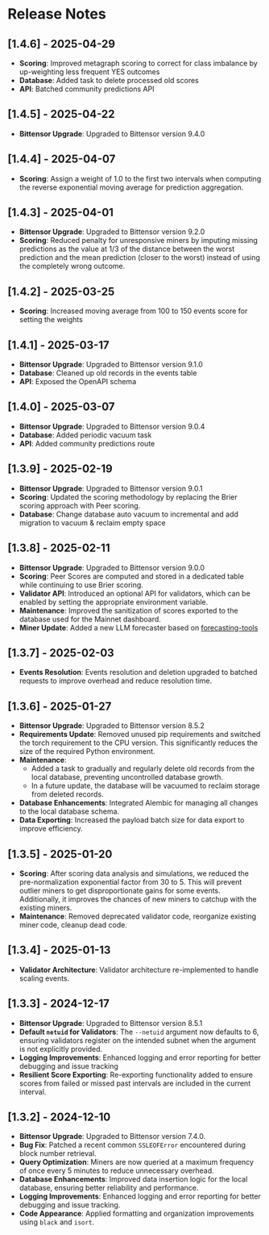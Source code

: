 # Release Notes

## [1.4.6] - 2025-04-29
- **Scoring**: Improved metagraph scoring to correct for class imbalance by up-weighting less frequent YES outcomes
- **Database**: Added task to delete processed old scores
- **API**: Batched community predictions API

## [1.4.5] - 2025-04-22
- **Bittensor Upgrade**: Upgraded to Bittensor version 9.4.0

## [1.4.4] - 2025-04-07
- **Scoring**: Assign a weight of 1.0 to the first two intervals when computing the reverse exponential moving average for prediction aggregation.

## [1.4.3] - 2025-04-01
- **Bittensor Upgrade**: Upgraded to Bittensor version 9.2.0
- **Scoring**: Reduced penalty for unresponsive miners by imputing missing predictions as the value at 1/3 of the distance between the worst prediction and the mean prediction (closer to the worst) instead of using the completely wrong outcome.

## [1.4.2] - 2025-03-25
- **Scoring**: Increased moving average from 100 to 150 events score for setting the weights

## [1.4.1] - 2025-03-17
- **Bittensor Upgrade**: Upgraded to Bittensor version 9.1.0
- **Database**: Cleaned up old records in the events table
- **API**: Exposed the OpenAPI schema

## [1.4.0] - 2025-03-07
- **Bittensor Upgrade**: Upgraded to Bittensor version 9.0.4
- **Database**: Added periodic vacuum task
- **API**: Added community predictions route

## [1.3.9] - 2025-02-19
- **Bittensor Upgrade**: Upgraded to Bittensor version 9.0.1
- **Scoring**: Updated the scoring methodology by replacing the Brier scoring approach with Peer scoring.
- **Database**: Change database auto vacuum to incremental and add migration to vacuum & reclaim empty space

## [1.3.8] - 2025-02-11
- **Bittensor Upgrade**: Upgraded to Bittensor version 9.0.0
- **Scoring**: Peer Scores are computed and stored in a dedicated table while continuing to use Brier scoring.
- **Validator API**: Introduced an optional API for validators, which can be enabled by setting the appropriate environment variable.
- **Maintenance**: Improved the sanitization of scores exported to the database used for the Mainnet dashboard.
- **Miner Update**: Added a new LLM forecaster based on [forecasting-tools](https://github.com/Metaculus/forecasting-tools)

## [1.3.7] - 2025-02-03
- **Events Resolution**: Events resolution and deletion upgraded to batched requests to improve overhead and reduce resolution time.

## [1.3.6] - 2025-01-27
- **Bittensor Upgrade**: Upgraded to Bittensor version 8.5.2
- **Requirements Update**: Removed unused pip requirements and switched the torch requirement to the CPU version. This significantly reduces the size of the required Python environment.
- **Maintenance**:
    - Added a task to gradually and regularly delete old records from the local database, preventing uncontrolled database growth.
    - In a future update, the database will be vacuumed to reclaim storage from deleted records.
- **Database Enhancements**: Integrated Alembic for managing all changes to the local database schema.
- **Data Exporting**: Increased the payload batch size for data export to improve efficiency.

## [1.3.5] - 2025-01-20
- **Scoring**: After scoring data analysis and simulations, we reduced the pre-normalization exponential factor from 30 to 5. This will prevent outlier miners to get disproportionate gains for some events. Additionally, it improves the chances of new miners to catchup with the existing miners.
- **Maintenance**: Removed deprecated validator code, reorganize existing miner code, cleanup dead code.

## [1.3.4] - 2025-01-13
- **Validator Architecture**: Validator architecture re-implemented to handle scaling events.

## [1.3.3] - 2024-12-17
- **Bittensor Upgrade**: Upgraded to Bittensor version 8.5.1
- **Default `netuid` for Validators**: The `--netuid` argument now defaults to 6, ensuring validators register on the intended subnet when the argument is not explicitly provided.
- **Logging Improvements**: Enhanced logging and error reporting for better debugging and issue tracking
- **Resilient Score Exporting**: Re-exporting functionality added to ensure scores from failed or missed past intervals are included in the current interval.

## [1.3.2] - 2024-12-10
- **Bittensor Upgrade**: Upgraded to Bittensor version 7.4.0.
- **Bug Fix**: Patched a recent common `SSLEOFError` encountered during block number retrieval.
- **Query Optimization**: Miners are now queried at a maximum frequency of once every 5 minutes to reduce unnecessary overhead.
- **Database Enhancements**: Improved data insertion logic for the local database, ensuring better reliability and performance.
- **Logging Improvements**: Enhanced logging and error reporting for better debugging and issue tracking.
- **Code Appearance**: Applied formatting and organization improvements using `black` and `isort`.